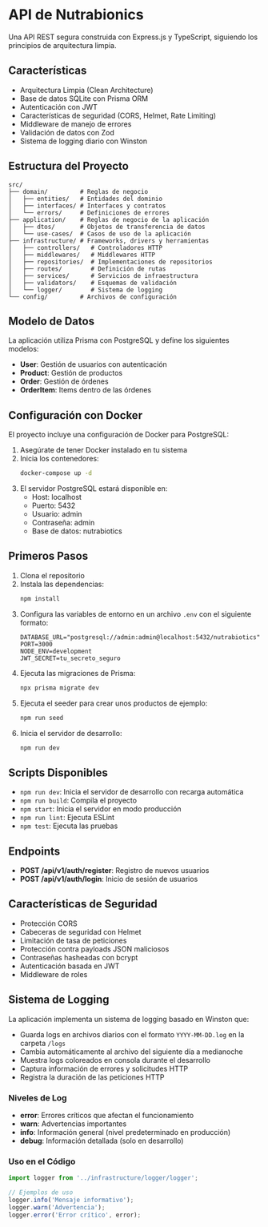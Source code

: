 # API de Nutrabionics

Una API REST segura construida con Express.js y TypeScript, siguiendo los principios de arquitectura limpia.

## Características

- Arquitectura Limpia (Clean Architecture)
- Base de datos SQLite con Prisma ORM
- Autenticación con JWT
- Características de seguridad (CORS, Helmet, Rate Limiting)
- Middleware de manejo de errores
- Validación de datos con Zod
- Sistema de logging diario con Winston

## Estructura del Proyecto

```
src/
├── domain/         # Reglas de negocio
│   ├── entities/   # Entidades del dominio
│   ├── interfaces/ # Interfaces y contratos
│   └── errors/     # Definiciones de errores
├── application/    # Reglas de negocio de la aplicación
│   ├── dtos/       # Objetos de transferencia de datos
│   └── use-cases/  # Casos de uso de la aplicación
├── infrastructure/ # Frameworks, drivers y herramientas
│   ├── controllers/   # Controladores HTTP
│   ├── middlewares/   # Middlewares HTTP
│   ├── repositories/  # Implementaciones de repositorios
│   ├── routes/        # Definición de rutas
│   ├── services/      # Servicios de infraestructura
│   ├── validators/    # Esquemas de validación
│   └── logger/        # Sistema de logging
└── config/         # Archivos de configuración
```

## Modelo de Datos

La aplicación utiliza Prisma con PostgreSQL y define los siguientes modelos:

- **User**: Gestión de usuarios con autenticación
- **Product**: Gestión de productos
- **Order**: Gestión de órdenes
- **OrderItem**: Items dentro de las órdenes

## Configuración con Docker

El proyecto incluye una configuración de Docker para PostgreSQL:

1. Asegúrate de tener Docker instalado en tu sistema
2. Inicia los contenedores:
   ```bash
   docker-compose up -d
   ```
3. El servidor PostgreSQL estará disponible en:
   - Host: localhost
   - Puerto: 5432
   - Usuario: admin
   - Contraseña: admin
   - Base de datos: nutrabiotics

## Primeros Pasos

1. Clona el repositorio
2. Instala las dependencias:
   ```bash
   npm install
   ```
3. Configura las variables de entorno en un archivo `.env` con el siguiente formato:
   ```
   DATABASE_URL="postgresql://admin:admin@localhost:5432/nutrabiotics"
   PORT=3000
   NODE_ENV=development
   JWT_SECRET=tu_secreto_seguro
   ```
4. Ejecuta las migraciones de Prisma:
   ```bash
   npx prisma migrate dev
   ```
5. Ejecuta el seeder para crear unos productos de ejemplo:
   ```bash
   npm run seed
   ```
5. Inicia el servidor de desarrollo:
   ```bash
   npm run dev
   ```

## Scripts Disponibles

- `npm run dev`: Inicia el servidor de desarrollo con recarga automática
- `npm run build`: Compila el proyecto
- `npm start`: Inicia el servidor en modo producción
- `npm run lint`: Ejecuta ESLint
- `npm test`: Ejecuta las pruebas

## Endpoints

- **POST /api/v1/auth/register**: Registro de nuevos usuarios
- **POST /api/v1/auth/login**: Inicio de sesión de usuarios

## Características de Seguridad

- Protección CORS
- Cabeceras de seguridad con Helmet
- Limitación de tasa de peticiones
- Protección contra payloads JSON maliciosos
- Contraseñas hasheadas con bcrypt
- Autenticación basada en JWT
- Middleware de roles

## Sistema de Logging

La aplicación implementa un sistema de logging basado en Winston que:

- Guarda logs en archivos diarios con el formato `YYYY-MM-DD.log` en la carpeta `/logs`
- Cambia automáticamente al archivo del siguiente día a medianoche
- Muestra logs coloreados en consola durante el desarrollo
- Captura información de errores y solicitudes HTTP
- Registra la duración de las peticiones HTTP

### Niveles de Log

- **error**: Errores críticos que afectan el funcionamiento
- **warn**: Advertencias importantes
- **info**: Información general (nivel predeterminado en producción)
- **debug**: Información detallada (solo en desarrollo)

### Uso en el Código

```typescript
import logger from '../infrastructure/logger/logger';

// Ejemplos de uso
logger.info('Mensaje informativo');
logger.warn('Advertencia');
logger.error('Error crítico', error);
```